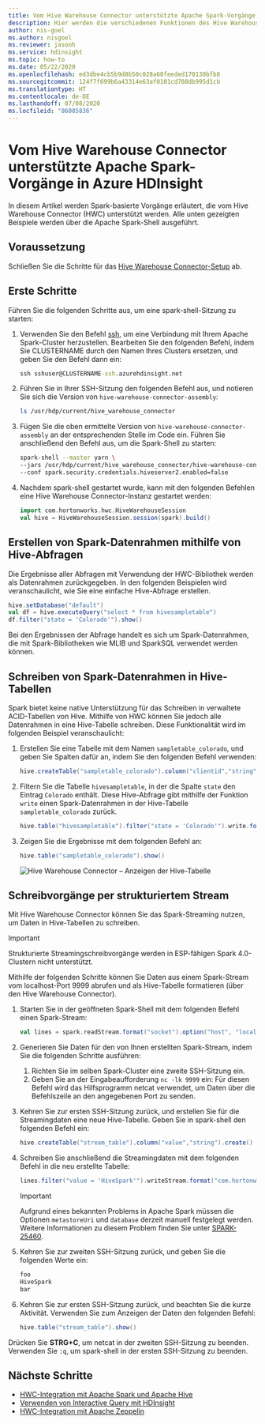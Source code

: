 ```yaml
---
title: Vom Hive Warehouse Connector unterstützte Apache Spark-Vorgänge in Azure HDInsight
description: Hier werden die verschiedenen Funktionen des Hive Warehouse Connector in Azure HDInsight vorgestellt.
author: nis-goel
ms.author: nisgoel
ms.reviewer: jasonh
ms.service: hdinsight
ms.topic: how-to
ms.date: 05/22/2020
ms.openlocfilehash: ed3dbe4cb5b9d8b50c028a68feeded170130bfb8
ms.sourcegitcommit: 124f7f699b6a43314e63af0101cd788db995d1cb
ms.translationtype: HT
ms.contentlocale: de-DE
ms.lasthandoff: 07/08/2020
ms.locfileid: "86085836"
---
```

# <a name="apache-spark-operations-supported-by-hive-warehouse-connector-in-azure-hdinsight"></a>Vom Hive Warehouse Connector unterstützte Apache Spark-Vorgänge in Azure HDInsight

In diesem Artikel werden Spark-basierte Vorgänge erläutert, die vom Hive Warehouse Connector (HWC) unterstützt werden. Alle unten gezeigten Beispiele werden über die Apache Spark-Shell ausgeführt.

## <a name="prerequisite"></a>Voraussetzung

Schließen Sie die Schritte für das [Hive Warehouse Connector-Setup](./apache-hive-warehouse-connector.md#hive-warehouse-connector-setup) ab.

## <a name="getting-started"></a>Erste Schritte

Führen Sie die folgenden Schritte aus, um eine spark-shell-Sitzung zu starten:

1. Verwenden Sie den Befehl [ssh](../hdinsight-hadoop-linux-use-ssh-unix.md), um eine Verbindung mit Ihrem Apache Spark-Cluster herzustellen. Bearbeiten Sie den folgenden Befehl, indem Sie CLUSTERNAME durch den Namen Ihres Clusters ersetzen, und geben Sie den Befehl dann ein:

    ```cmd
    ssh sshuser@CLUSTERNAME-ssh.azurehdinsight.net
    ```

1. Führen Sie in Ihrer SSH-Sitzung den folgenden Befehl aus, und notieren Sie sich die Version von `hive-warehouse-connector-assembly`:

    ```bash
    ls /usr/hdp/current/hive_warehouse_connector
    ```

1. Fügen Sie die oben ermittelte Version von `hive-warehouse-connector-assembly` an der entsprechenden Stelle im Code ein. Führen Sie anschließend den Befehl aus, um die Spark-Shell zu starten:

    ```bash
    spark-shell --master yarn \
    --jars /usr/hdp/current/hive_warehouse_connector/hive-warehouse-connector-assembly-<STACK_VERSION>.jar \
    --conf spark.security.credentials.hiveserver2.enabled=false
    ```

1. Nachdem spark-shell gestartet wurde, kann mit den folgenden Befehlen eine Hive Warehouse Connector-Instanz gestartet werden:

    ```scala
    import com.hortonworks.hwc.HiveWarehouseSession
    val hive = HiveWarehouseSession.session(spark).build()
    ```

## <a name="creating-spark-dataframes-using-hive-queries"></a>Erstellen von Spark-Datenrahmen mithilfe von Hive-Abfragen

Die Ergebnisse aller Abfragen mit Verwendung der HWC-Bibliothek werden als Datenrahmen zurückgegeben. In den folgenden Beispielen wird veranschaulicht, wie Sie eine einfache Hive-Abfrage erstellen.

```scala
hive.setDatabase("default")
val df = hive.executeQuery("select * from hivesampletable")
df.filter("state = 'Colorado'").show()
```

Bei den Ergebnissen der Abfrage handelt es sich um Spark-Datenrahmen, die mit Spark-Bibliotheken wie MLIB und SparkSQL verwendet werden können.

## <a name="writing-out-spark-dataframes-to-hive-tables"></a>Schreiben von Spark-Datenrahmen in Hive-Tabellen

Spark bietet keine native Unterstützung für das Schreiben in verwaltete ACID-Tabellen von Hive. Mithilfe von HWC können Sie jedoch alle Datenrahmen in eine Hive-Tabelle schreiben. Diese Funktionalität wird im folgenden Beispiel veranschaulicht:

1. Erstellen Sie eine Tabelle mit dem Namen `sampletable_colorado`, und geben Sie Spalten dafür an, indem Sie den folgenden Befehl verwenden:

    ```scala
    hive.createTable("sampletable_colorado").column("clientid","string").column("querytime","string").column("market","string").column("deviceplatform","string").column("devicemake","string").column("devicemodel","string").column("state","string").column("country","string").column("querydwelltime","double").column("sessionid","bigint").column("sessionpagevieworder","bigint").create()
    ```

1. Filtern Sie die Tabelle `hivesampletable`, in der die Spalte `state` den Eintrag `Colorado` enthält. Diese Hive-Abfrage gibt mithilfe der Funktion `write` einen Spark-Datenrahmen in der Hive-Tabelle `sampletable_colorado` zurück.

    ```scala
    hive.table("hivesampletable").filter("state = 'Colorado'").write.format("com.hortonworks.spark.sql.hive.llap.HiveWarehouseConnector").mode("append").option("table","sampletable_colorado").save()
    ```

1. Zeigen Sie die Ergebnisse mit dem folgenden Befehl an:

    ```scala
    hive.table("sampletable_colorado").show()
    ```
    
    ![Hive Warehouse Connector – Anzeigen der Hive-Tabelle](./media/apache-hive-warehouse-connector/hive-warehouse-connector-show-hive-table.png)


## <a name="structured-streaming-writes"></a>Schreibvorgänge per strukturiertem Stream

Mit Hive Warehouse Connector können Sie das Spark-Streaming nutzen, um Daten in Hive-Tabellen zu schreiben.

> [!IMPORTANT]
> Strukturierte Streamingschreibvorgänge werden in ESP-fähigen Spark 4.0-Clustern nicht unterstützt.

Mithilfe der folgenden Schritte können Sie Daten aus einem Spark-Stream vom localhost-Port 9999 abrufen und als Hive-Tabelle formatieren (über den Hive Warehouse Connector).

1. Starten Sie in der geöffneten Spark-Shell mit dem folgenden Befehl einen Spark-Stream:

    ```scala
    val lines = spark.readStream.format("socket").option("host", "localhost").option("port",9999).load()
    ```

1. Generieren Sie Daten für den von Ihnen erstellten Spark-Stream, indem Sie die folgenden Schritte ausführen:
    1. Richten Sie im selben Spark-Cluster eine zweite SSH-Sitzung ein.
    1. Geben Sie an der Eingabeaufforderung `nc -lk 9999` ein: Für diesen Befehl wird das Hilfsprogramm netcat verwendet, um Daten über die Befehlszeile an den angegebenen Port zu senden.

1. Kehren Sie zur ersten SSH-Sitzung zurück, und erstellen Sie für die Streamingdaten eine neue Hive-Tabelle. Geben Sie in spark-shell den folgenden Befehl ein:

    ```scala
    hive.createTable("stream_table").column("value","string").create()
    ```

1. Schreiben Sie anschließend die Streamingdaten mit dem folgenden Befehl in die neu erstellte Tabelle:

    ```scala
    lines.filter("value = 'HiveSpark'").writeStream.format("com.hortonworks.spark.sql.hive.llap.streaming.HiveStreamingDataSource").option("database", "default").option("table","stream_table").option("metastoreUri",spark.conf.get("spark.datasource.hive.warehouse.metastoreUri")).option("checkpointLocation","/tmp/checkpoint1").start()
    ```

    >[!Important]
    > Aufgrund eines bekannten Problems in Apache Spark müssen die Optionen `metastoreUri` und `database` derzeit manuell festgelegt werden. Weitere Informationen zu diesem Problem finden Sie unter [SPARK-25460](https://issues.apache.org/jira/browse/SPARK-25460).

1. Kehren Sie zur zweiten SSH-Sitzung zurück, und geben Sie die folgenden Werte ein:

    ```bash
    foo
    HiveSpark
    bar
    ```

1. Kehren Sie zur ersten SSH-Sitzung zurück, und beachten Sie die kurze Aktivität. Verwenden Sie zum Anzeigen der Daten den folgenden Befehl:

    ```scala
    hive.table("stream_table").show()
    ```

Drücken Sie **STRG+C**, um netcat in der zweiten SSH-Sitzung zu beenden. Verwenden Sie `:q`, um spark-shell in der ersten SSH-Sitzung zu beenden.

## <a name="next-steps"></a>Nächste Schritte

* [HWC-Integration mit Apache Spark und Apache Hive](./apache-hive-warehouse-connector.md)
* [Verwenden von Interactive Query mit HDInsight](./apache-interactive-query-get-started.md)
* [HWC-Integration mit Apache Zeppelin](./apache-hive-warehouse-connector-zeppelin.md)
